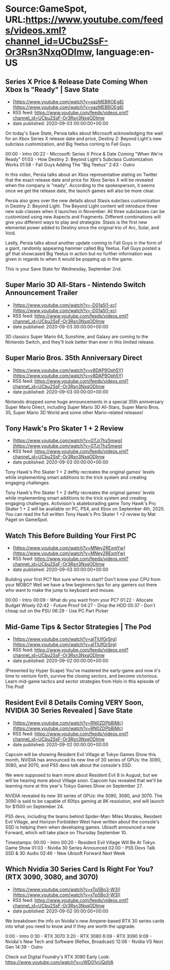 # Source:GameSpot, URL:https://www.youtube.com/feeds/videos.xml?channel_id=UCbu2SsF-Or3Rsn3NxqODImw, language:en-US

## Series X Price & Release Date Coming When Xbox Is "Ready" | Save State
 - [https://www.youtube.com/watch?v=oazMEBROEg8](https://www.youtube.com/watch?v=oazMEBROEg8)
 - RSS feed: https://www.youtube.com/feeds/videos.xml?channel_id=UCbu2SsF-Or3Rsn3NxqODImw
 - date published: 2020-09-03 00:00:00+00:00

On today's Save State, Persia talks about Microsoft acknowledging the wait for an Xbox Series X release date and price, Destiny 2: Beyond Light's new subclass customization, and Big Yeetus coming to Fall Guys.

00:00 - Intro
00:22 - Microsoft: Series X Price & Date Coming "When We're Ready"
01:03 - How Destiny 2: Beyond Light's Subclass Customization Works
01:58 - Fall Guys Adding The "Big Yeetus"
2:43 - Outro

In this video, Persia talks about an Xbox representative stating on Twitter that the exact release date and price for Xbox Series X will be revealed when the company is "ready". According to the spokesperson, it seems once we get the release date, the launch games will also be more clear. 

Persia also goes over the new details about Stasis subclass customization in Destiny 2: Beyond Light. The Beyond Light content will introduce three new sub-classes when it launches in November. All three subclasses can be customized using new Aspects and Fragments. Different combinations will give you different ways to play and strategize. Stasis is the first new elemental power added to Destiny since the original trio of Arc, Solar, and Void.

Lastly, Persia talks about another update coming to Fall Guys in the form of a giant, randomly appearing hammer called Big Yeetus. Fall Guys posted a gif that showcased Big Yeetus in action but no further information was given in regards to when it would be popping up in the game. 

This is your Save State for Wednesday, September 2nd.

## Super Mario 3D All-Stars - Nintendo Switch Announcement Trailer
 - [https://www.youtube.com/watch?v=-D01a5l1-xc](https://www.youtube.com/watch?v=-D01a5l1-xc)
 - RSS feed: https://www.youtube.com/feeds/videos.xml?channel_id=UCbu2SsF-Or3Rsn3NxqODImw
 - date published: 2020-09-03 00:00:00+00:00

3D classics Super Mario 64, Sunshine, and Galaxy are coming to the Nintendo Switch, and they'll look better than ever in this limited release.

## Super Mario Bros. 35th Anniversary Direct
 - [https://www.youtube.com/watch?v=v8DAP9Oph5Y](https://www.youtube.com/watch?v=v8DAP9Oph5Y)
 - RSS feed: https://www.youtube.com/feeds/videos.xml?channel_id=UCbu2SsF-Or3Rsn3NxqODImw
 - date published: 2020-09-03 00:00:00+00:00

Nintendo dropped some huge announcements in a special 35th anniversary Super Mario Direct, including Super Mario 3D All-Stars, Super Mario Bros. 35, Super Mario 3D World and some other Mario-related releases!

## Tony Hawk's Pro Skater 1 + 2 Review
 - [https://www.youtube.com/watch?v=GTJr7hz5mwg](https://www.youtube.com/watch?v=GTJr7hz5mwg)
 - RSS feed: https://www.youtube.com/feeds/videos.xml?channel_id=UCbu2SsF-Or3Rsn3NxqODImw
 - date published: 2020-09-03 00:00:00+00:00

Tony Hawk's Pro Skater 1 + 2 deftly recreates the original games' levels while implementing smart additions to the trick system and creating engaging challenges.

Tony Hawk's Pro Skater 1 + 2 deftly recreates the original games' levels while implementing smart additions to the trick system and creating engaging challenges. Activision's skateborading game Tony Hawk's Pro Skater 1 + 2 will be available on PC, PS4, and Xbox on September 4th, 2020. You can read the full written Tony Hawk's Pro Skater 1 +2  review by Mat Paget on GameSpot.

## Watch This Before Building Your First PC
 - [https://www.youtube.com/watch?v=MNey2RExmYw](https://www.youtube.com/watch?v=MNey2RExmYw)
 - RSS feed: https://www.youtube.com/feeds/videos.xml?channel_id=UCbu2SsF-Or3Rsn3NxqODImw
 - date published: 2020-09-03 00:00:00+00:00

Building your first PC? Not sure where to start? Don't know your CPU from your MOBO? Well we have a few beginners tips for any gamers out there who want to make the jump to keyboard and mouse. 

00:00 - Intro
00:09 - What do you want from your PC?
01:22 - Allocate Budget Wisely
02:42 - Future Proof
04:27 - Drop the HDD
05:37 - Don't cheap out on the PSU
06:29 - Use PC Part Picker

## Mid-Game Tips & Sector Strategies | The Pod
 - [https://www.youtube.com/watch?v=aITlUfGrSrg](https://www.youtube.com/watch?v=aITlUfGrSrg)
 - RSS feed: https://www.youtube.com/feeds/videos.xml?channel_id=UCbu2SsF-Or3Rsn3NxqODImw
 - date published: 2020-09-02 00:00:00+00:00

(Presented by Hyper Scape) You've mastered the early-game and now it's time to venture forth, survive the closing sectors, and become victorious. Learn mid-game tactics and sector strategies from Holo in this episode of The Pod!

## Resident Evil 8 Details Coming VERY Soon, NVIDIA 30 Series Revealed | Save State
 - [https://www.youtube.com/watch?v=RN0ZDPbBiMc](https://www.youtube.com/watch?v=RN0ZDPbBiMc)
 - RSS feed: https://www.youtube.com/feeds/videos.xml?channel_id=UCbu2SsF-Or3Rsn3NxqODImw
 - date published: 2020-09-02 00:00:00+00:00

Capcom will be showing Resident Evil Village at Tokyo Games Show this month, NVIDIA has announced its new line of 30 series of GPUs: the 3090, 3080, and 3070, and PS5 devs talk about the console's SSD.

We were supposed to learn more about Resident Evil 8 in August, but we will be hearing more about Village soon. Capcom has revealed that we'll be learning more at this year's Tokyo Games Show on September 27.

NVIDIA revealed its new 30 series of GPUs: the 3090, 3080, and 3070. The 3090 is said to be capable of 60fps gaming at 8K resolution, and will launch for $1500 on September 24.

PS5 devs, including the teams behind Spider-Man: Miles Morales, Resident Evil Village, and Horizon Forbidden West have written about the console's SSD is helping them when developing games. Ubisoft announced a new Forward, which will take place on Thursday September 10. 

Timestamps:
00:00 - Intro
00:20 - Resident Evil Village Will Be At Tokyo Game Show
01:03 - Nvidia 30 Series Announced
02:00 - PS5 Devs Talk SSD & 3D Audio
02:46 - New Ubisoft Forward Next Week

## Which Nvidia 30 Series Card Is Right For You? (RTX 3090, 3080, and 3070)
 - [https://www.youtube.com/watch?v=xTp5Bo3-W3I](https://www.youtube.com/watch?v=xTp5Bo3-W3I)
 - RSS feed: https://www.youtube.com/feeds/videos.xml?channel_id=UCbu2SsF-Or3Rsn3NxqODImw
 - date published: 2020-09-02 00:00:00+00:00

We breakdown the info on Nvidia's new Ampere-based RTX 30 series cards into what you need to know and if they are worth the upgrade.

0:00 - Intro
0:30 - RTX 3070
3:20 - RTX 3080
6:09 - RTX 3090
9:09 - Nvidia's New Tech and Software (Reflex, Broadcast)
12:06 - Nvidia VS Next Gen
14:39 - Outro

Check out Digital Foundry's RTX 3080 Early Look:
https://www.youtube.com/watch?v=cWD01yUQdVA

